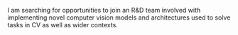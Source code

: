 I am searching for opportunities to join an R&D team involved with implementing novel computer vision models and architectures used to solve tasks in CV as well as wider contexts.

<!-- I would like be able to use my creative background along with my analytical skills to develop and enhance software projects in a modern and innovative environment. -->

